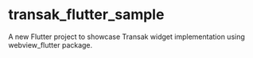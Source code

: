 # transak_flutter_sample

A new Flutter project to showcase Transak widget implementation using webview_flutter package. 
